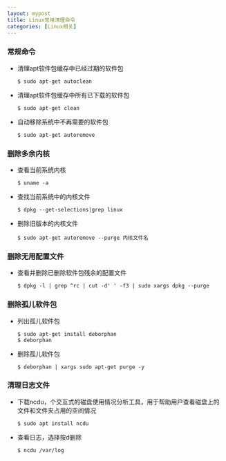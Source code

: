 ```yaml
---
layout: mypost
title: Linux常用清理命令
categories: [Linux相关]
---
```


### 常规命令
- 清理apt软件包缓存中已经过期的软件包
    ```shell
    $ sudo apt-get autoclean
    ```
- 清理apt软件包缓存中所有已下载的软件包
    ```shell
    $ sudo apt-get clean
    ```
- 自动移除系统中不再需要的软件包
    ```shell
    $ sudo apt-get autoremove
    ```

### 删除多余内核
- 查看当前系统内核
    ```shell
    $ uname -a
    ```
- 查找当前系统中的内核文件
    ```shell
    $ dpkg --get-selections|grep linux
    ```
- 删除旧版本的内核文件
    ```shell
    $ sudo apt-get autoremove --purge 内核文件名
    ```

### 删除无用配置文件
- 查看并删除已删除软件包残余的配置文件
    ```shell
    $ dpkg -l | grep ^rc | cut -d' ' -f3 | sudo xargs dpkg --purge
    ```

### 删除孤儿软件包
- 列出孤儿软件包
    ```shell
    $ sudo apt-get install deborphan
    $ deborphan
    ```
- 删除孤儿软件包
    ```shell
    $ deborphan | xargs sudo apt-get purge -y
    ```

### 清理日志文件
- 下载ncdu，个交互式的磁盘使用情况分析工具，用于帮助用户查看磁盘上的文件和文件夹占用的空间情况
    ```shell
    $ sudo apt install ncdu
    ```
- 查看日志，选择按d删除
    ```shell
    $ ncdu /var/log
    ```